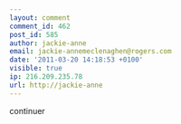 ```yaml
---
layout: comment
comment_id: 462
post_id: 585
author: jackie-anne
email: jackie-annemeclenaghen@rogers.com
date: '2011-03-20 14:18:53 +0100'
visible: true
ip: 216.209.235.78
url: http://jackie-anne
---
```

continuer
